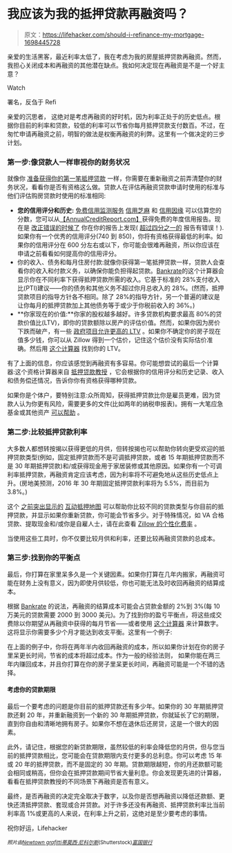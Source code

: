# 我应该为我的抵押贷款再融资吗？

> 原文：<https://lifehacker.com/should-i-refinance-my-mortgage-1698445728>

亲爱的生活黑客，最近利率太低了，我在考虑为我的房屋抵押贷款再融资。然而，我担心关闭成本和再融资的其他潜在缺点。我如何决定现在再融资是不是一个好主意？

Watch

署名，反刍于 Refi

亲爱的沉思者，
这绝对是考虑再融资的好时机，因为利率正处于的历史低点。根据你目前的利率和贷款，较低的利率可以节省你每月抵押贷款支付数百。不过，在匆忙申请再融资之前，明智的做法是权衡再融资的利弊。这里有一个做决定的三步计划。

### 第一步:像贷款人一样审视你的财务状况

就像你 [准备获得你的第一笔抵押贷款](http://lifehacker.com/the-start-to-finish-guide-to-buying-a-home-1663317601) 一样，你需要在重新融资之前弄清楚你的财务状况，看看你是否有资格这么做。贷款人在评估再融资贷款申请时使用的标准与他们评估购房贷款时使用的标准相同:

*   **您的信用评分和历史:** [免费信用监测服务](http://lifehacker.com/how-to-monitor-your-own-credit-for-free-forever-1510277742) [信用芝麻](http://www.creditsesame.com/) 和 [信用因缘](https://www.creditkarma.com/) 可以估算您的分数，您可以从[【AnnualCreditReport.com】](https://www.annualcreditreport.com/index.action)获得免费的年度信用报告。现在是 [改正错误的时候了](http://lifehacker.com/how-can-i-remove-blemishes-from-my-credit-report-1401854733) 你在你的报告上发现( [超过四分之一的](http://lifehacker.com/26-of-people-have-errors-on-their-credit-reports-so-c-496267352) 报告有错误！).如果你有一个优秀的信用评分(740 到 850)，你将有资格获得最低的利率。如果你的信用评分在 600 分左右或以下，你可能会很难再融资，所以你应该在申请之前看看如何提高你的信用评分。
*   你的收入、债务和每月住房付款:就像你获得第一笔抵押贷款一样，贷款人会查看你的收入和付款义务，以确保你能负担得起贷款。[Bankrate](http://www.bankrate.com/calculators/mortgages/income-required-mortgage-calculator.aspx)的这个计算器会显示你在不同利率下获得抵押贷款所需的收入。它基于标准的 28%支付收入比(PTI)建议——你的债务和其他义务不超过你月总收入的 28%。(然而，抵押贷款项目的指导方针各不相同。除了 28%的指导方针，另一个普遍的建议是让你每月的抵押贷款加上其他债务等于或少于你税前收入的 36%。)
*   **你家现在的价值:**你家的股权越多越好。许多贷款机构要求最高 80%的贷款价值比(LTV)，即你的贷款额除以房产的评估价值。然而，如果你因为房价下跌而破产，有一些 [政府项目允许更高的 LTV](http://themortgagereports.com/13598/loan-to-value-for-mortgages-explained-in-plain-english) 。如果你不确定你的房子现在值多少钱，你可以从 Zillow 得到一个估价，记住这个估价没有实际估价准确。然后用 [这个计算器](http://www.bankrate.com/calculators/mortgages/ltv-loan-to-value-ratio-calculator.aspx) 找到你的 LTV。

有了上面的信息，你应该感觉到再融资有多容易。你可能想尝试的最后一个计算器:这个资格计算器来自 [抵押贷款教授](http://www.mtgprofessor.com/ext/partners/qualification.aspx) ，它会根据你的信用评分和历史记录、收入和债务偿还情况，告诉你你有资格获得哪种贷款。

如果你是个体户，要特别注意:众所周知，获得抵押贷款比你是雇员更难，因为贷款人认为你更有风险，需要更多的文件(比如两年的纳税申报表)。拥有一大笔应急基金或其他资产 [可以帮助](https://twocents.lifehacker.com/build-a-bigger-emergency-fund-to-get-a-mortgage-when-se-1668011768) 。

### 第二步:比较抵押贷款利率

大多数人都想转按揭以获得更低的月供，但转按揭也可以帮助你转向更受欢迎的抵押贷款类型(例如，固定抵押贷款而不是可调抵押贷款，或者 15 年期抵押贷款而不是 30 年期抵押贷款)和/或获得现金用于家居装修或其他原因。如果你有一个可调利率抵押贷款，再融资肯定应该考虑，因为利率将不可避免地从这些历史低点上升。(房地美预测，2016 年 30 年期固定抵押贷款利率将为 5.5%，而目前为 3.8%。)

这个 [之前突出显示的](http://lifehacker.com/credit-sesames-interactive-mortgage-map-visually-compar-5889661) [互动抵押地图](http://www.creditsesame.com/mortgage/mortgage-calculator/) 可以帮助你比较不同的贷款类型与你目前的抵押贷款，并显示如果你重新贷款，你可能会节省多少。对于特殊情况，如 VA 合格贷款、提取现金和/或你是自雇人士，请在此查看 [Zillow 的个性化费率](http://www.zillow.com/mortgage-rates/) 。

当使用这些工具时，你不仅要比较月供和利率，还要比较再融资贷款的总成本。

### 第三步:找到你的平衡点

最后，你打算在家里呆多久是一个关键因素。如果你打算在几年内搬家，再融资可能在财务上没有意义，因为即使月供较低，你也可能无法及时收回再融资的结算成本。

根据 [Bankrate](http://www.bankrate.com/finance/mortgages/what-to-know-before-refinancing-1.aspx) 的说法，再融资的结算成本可能会占贷款金额的 2%到 3%(每 10 万美元的贷款需要 2000 到 3000 美元)。为了找到你的盈亏平衡点，将这些成交费除以你期望从再融资中获得的每月节省——或者使用 [这个计算器](http://www.bankrate.com/calculators/mortgages/refinance-calculator.aspx) 来计算数字。这将显示你需要多少个月才能达到收支平衡。这里有一个例子:

在上面的例子中，你将在两年半内收回再融资的成本，所以如果你计划在你的房子里呆更长时间，节省的成本将超过成本。作为一般的经验法则， 如果你能在两三年内赚回成本，并且你打算在你的房子里呆更长时间，再融资可能是一个不错的选择。

#### 考虑你的贷款期限

最后一个要考虑的问题是你目前的抵押贷款还有多少年。如果你的 30 年期抵押贷款还剩 20 年，并重新融资到一个新的 30 年期抵押贷款，你就延长了它的期限，直到你自由和清晰地拥有房子。如果你不想在退休后还房贷，这是一个很大的因素。

此外，请记住，根据您的新贷款期限，虽然较低的利率会降低您的月供，但与您当前的抵押贷款相比，您可能会在贷款期限内支付更多的总利息。你可以考虑 15 年或 20 年的抵押贷款，而不是固定的 30 年期。贷款期限越短，你的月还款额可能会相同或稍高，但你会在抵押贷款期间节省大量利息。你会发现更先进的计算器，看看在抵押贷款教授的不同场景下再融资是否有意义。

最终，是否再融资的决定完全取决于数字，以及你是否想再融资以降低还款额、更快还清抵押贷款、套现或合并贷款。对于许多还没有再融资、抵押贷款利率比当前利率高 1%或更高的人来说，在利率上升之前，这绝对是至少要考虑的事情。

祝你好运，Lifehacker

<small>*照片由*</small>[<small>*Newtown grafitti*</small>](https://www.flickr.com/photos/newtown_grafitti/10901548516/sizes/c/)<small></small>*[<small>*蒂莫西·尼科尔斯*</small>](http://www.shutterstock.com/cat.mhtml?lang=en&search_source=search_form&version=llv1&anyorall=all&safesearch=1&searchterm=food+budget&search_group=&orient=&search_cat=&searchtermx=&photographer_name=&people_gender=&people_age=&people_ethnicity=&people_number=&commercial_ok=&color=&show_color_wheel=1#id=2369307)<small>*(Shutterstock)*</small>[<small>*富国银行*</small>](https://www.wellsfargo.com/mortgage/mortgage-refinance/pay-off-mortgage-early/)*